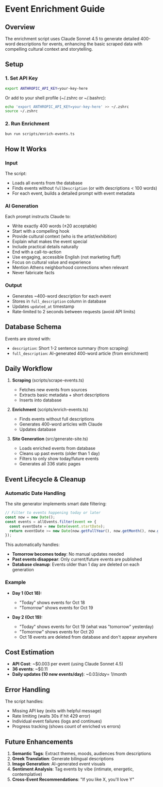 # Event Enrichment Guide

## Overview
The enrichment script uses Claude Sonnet 4.5 to generate detailed 400-word descriptions for events, enhancing the basic scraped data with compelling cultural context and storytelling.

## Setup

### 1. Set API Key
```bash
export ANTHROPIC_API_KEY=your-key-here
```

Or add to your shell profile (~/.zshrc or ~/.bashrc):
```bash
echo 'export ANTHROPIC_API_KEY=your-key-here' >> ~/.zshrc
source ~/.zshrc
```

### 2. Run Enrichment
```bash
bun run scripts/enrich-events.ts
```

## How It Works

### Input
The script:
- Loads all events from the database
- Finds events without `fullDescription` (or with descriptions < 100 words)
- For each event, builds a detailed prompt with event metadata

### AI Generation
Each prompt instructs Claude to:
- Write exactly 400 words (±20 acceptable)
- Start with a compelling hook
- Provide cultural context (who is the artist/exhibition)
- Explain what makes the event special
- Include practical details naturally
- End with a call-to-action
- Use engaging, accessible English (not marketing fluff)
- Focus on cultural value and experience
- Mention Athens neighborhood connections when relevant
- Never fabricate facts

### Output
- Generates ~400-word description for each event
- Stores in `full_description` column in database
- Updates `updated_at` timestamp
- Rate-limited to 2 seconds between requests (avoid API limits)

## Database Schema

Events are stored with:
- `description`: Short 1-2 sentence summary (from scraping)
- `full_description`: AI-generated 400-word article (from enrichment)

## Daily Workflow

1. **Scraping** (scripts/scrape-events.ts)
   - Fetches new events from sources
   - Extracts basic metadata + short descriptions
   - Inserts into database

2. **Enrichment** (scripts/enrich-events.ts)
   - Finds events without full descriptions
   - Generates 400-word articles with Claude
   - Updates database

3. **Site Generation** (src/generate-site.ts)
   - Loads enriched events from database
   - Cleans up past events (older than 1 day)
   - Filters to only show today/future events
   - Generates all 336 static pages

## Event Lifecycle & Cleanup

### Automatic Date Handling
The site generator implements smart date filtering:

```typescript
// Filter to events happening today or later
const now = new Date();
const events = allEvents.filter(event => {
  const eventDate = new Date(event.startDate);
  return eventDate >= new Date(now.getFullYear(), now.getMonth(), now.getDate());
});
```

This automatically handles:
- **Tomorrow becomes today**: No manual updates needed
- **Past events disappear**: Only current/future events are published
- **Database cleanup**: Events older than 1 day are deleted on each generation

### Example
- **Day 1 (Oct 18):**
  - "Today" shows events for Oct 18
  - "Tomorrow" shows events for Oct 19

- **Day 2 (Oct 19):**
  - "Today" shows events for Oct 19 (what was "tomorrow" yesterday)
  - "Tomorrow" shows events for Oct 20
  - Oct 18 events are deleted from database and don't appear anywhere

## Cost Estimation

- **API Cost**: ~$0.003 per event (using Claude Sonnet 4.5)
- **36 events**: ~$0.11
- **Daily updates (10 new events/day)**: ~$0.03/day = ~$1/month

## Error Handling

The script handles:
- Missing API key (exits with helpful message)
- Rate limiting (waits 30s if hit 429 error)
- Individual event failures (logs and continues)
- Progress tracking (shows count of enriched vs errors)

## Future Enhancements

1. **Semantic Tags**: Extract themes, moods, audiences from descriptions
2. **Greek Translation**: Generate bilingual descriptions
3. **Image Generation**: AI-generated event visuals
4. **Sentiment Analysis**: Tag events by vibe (intimate, energetic, contemplative)
5. **Cross-Event Recommendations**: "If you like X, you'll love Y"
